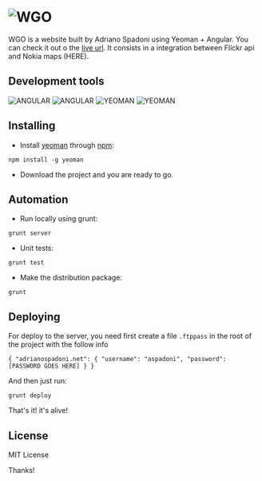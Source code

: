 # ![WGO](http://adrianospadoni.net/images/wgo.png)

WGO is a website built by Adriano Spadoni using Yeoman + Angular. You can check it out o the  [live url](http://adrianospadoni.net).
It consists in a integration between Flickr api and Nokia maps (HERE).

## Development tools
 
![ANGULAR](http://adrianospadoni.net/images/angular.png) 
![ANGULAR](http://adrianospadoni.net/images/jasmine.png)
![YEOMAN](http://adrianospadoni.net/images/yeoman.png)
![YEOMAN](http://adrianospadoni.net/images/nodejs.png)



## Installing

* Install [yeoman](http://yeoman.ie) through [npm](http://nodejs.org):

`npm install -g yeoman`

* Download the project and you are ready to go.

## Automation

* Run locally using grunt:

`grunt server`

* Unit tests:

`grunt test`

* Make the distribution package:

`grunt`

## Deploying 

For deploy to the server, you need first create a file `.ftppass` in the root of the project with the follow info 

`{
  "adrianospadoni.net": {
    "username": "aspadoni",
    "password": [PASSWORD GOES HERE]
  }
}`

And then just run:

`grunt deploy`

That's it! it's alive!

##  License

 MIT License




Thanks!

